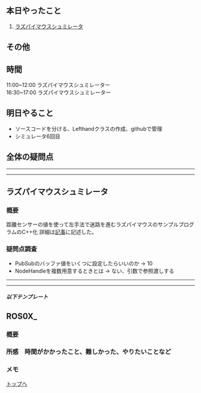 ## 本日やったこと
1. [ラズパイマウスシュミレータ](#ラズパイマウスシュミレータ)

## その他

## 時間
11:00~12:00 ラズパイマウスシュミレーター\
16:30~17:00 ラズパイマウスシュミレーター

## 明日やること
* ソースコードを分ける、Lefthandクラスの作成、githubで管理
* シミュレータ6回目

## 全体の疑問点

---
---

## ラズパイマウスシュミレータ
### 概要
距離センサーの値を使って左手法で迷路を進むラズパイマウスのサンプルプログラムのC++化
詳細は[記事](../raspimouse_tutorial/05_move_raspi_using_kyori_sensor.md)に記述した。
### 疑問点調査
* PubSubのバッファ値をいくつに設定したらいいのか -> 10
* NodeHandleを複数用意するときとは -> ない、引数で参照渡しする

---
---
##### 以下テンプレート
## ROS0X_
### 概要
<!-- 何をするもの、方法と結果を３行程度 -->

### 所感　時間がかかったこと、難しかった、やりたいことなど
<!-- 
[解決/未解決/所感/疑問/参考など]
[参考][記事名](URL)
 -->
### メモ

[トップへ](#本日やったこと)

<!--
```
プログラムを書く
```
-->